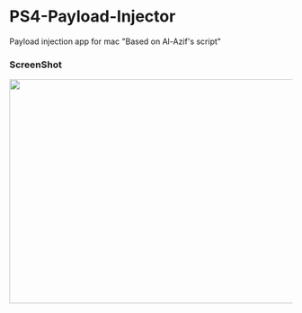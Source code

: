 # PS4-Payload-Injector
Payload injection app for mac "Based on Al-Azif's script" 

 
### ScreenShot

<img src="https://crazy90.com/Crazy/Files/Screen Shot 2022-05-19 at 5.23.33 PM.png" height="400" width="580"/> 
